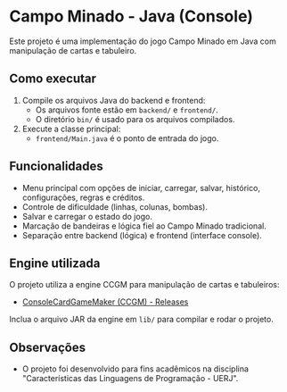 # Campo Minado - Java (Console)

Este projeto é uma implementação do jogo Campo Minado em Java com manipulação de cartas e tabuleiro.

## Como executar

1. Compile os arquivos Java do backend e frontend:
   - Os arquivos fonte estão em `backend/` e `frontend/`.
   - O diretório `bin/` é usado para os arquivos compilados.
2. Execute a classe principal:
   - `frontend/Main.java` é o ponto de entrada do jogo.

## Funcionalidades
- Menu principal com opções de iniciar, carregar, salvar, histórico, configurações, regras e créditos.
- Controle de dificuldade (linhas, colunas, bombas).
- Salvar e carregar o estado do jogo.
- Marcação de bandeiras e lógica fiel ao Campo Minado tradicional.
- Separação entre backend (lógica) e frontend (interface console).

## Engine utilizada
O projeto utiliza a engine CCGM para manipulação de cartas e tabuleiros:
- [ConsoleCardGameMaker (CCGM) - Releases](https://github.com/Clique33/ConsoleCardGameMaker/releases)

Inclua o arquivo JAR da engine em `lib/` para compilar e rodar o projeto.

## Observações
- O projeto foi desenvolvido para fins acadêmicos na disciplina "Características das Linguagens de Programação - UERJ".

